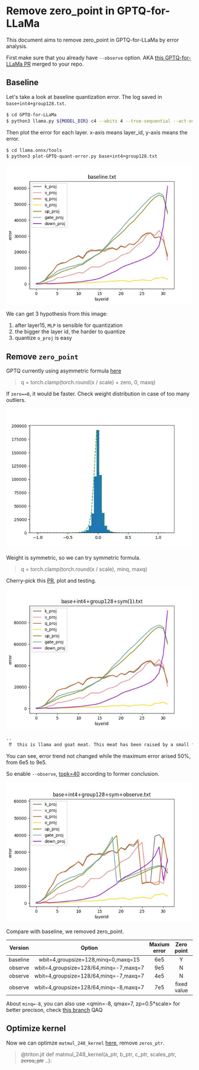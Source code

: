 # Remove zero_point in GPTQ-for-LLaMa 

This document aims to remove zero_point in GPTQ-for-LLaMa by error analysis.

First make sure that you already have `--observe` option. AKA [this GPTQ-for-LLaMa PR](https://github.com/qwopqwop200/GPTQ-for-LLaMa/pull/189) merged to your repo.

## Baseline

Let's take a look at baseline quantization error. The log saved in `base+int4+group128.txt`.

```bash
$ cd GPTQ-for-LLaMa
$ python3 llama.py ${MODEL_DIR} c4 --wbits 4 --true-sequential --act-order --groupsize 128 > base+int4+group128.txt
```
Then plot the error for each layer. x-axis means layer_id, y-axis means the error.

```bash
$ cd llama.onnx/tools
$ python3 plot-GPTQ-quant-error.py base+int4+group128.txt
```

![](../images/quant-baseline.jpeg)

We can get 3 hypothesis from this image:

1. after layer15, `MLP` is sensible for quantization 
2. the bigger the layer id, the harder to quantize 
3. quantize `o_proj` is easy

## Remove `zero_point`

GPTQ currently using asymmetric formula [here](https://github.com/qwopqwop200/GPTQ-for-LLaMa/blob/fcf403ffff35b1d28fdb00d0d01f4dbd3fc11c31/quant/quantizer.py#L9)

> q = torch.clamp(torch.round(x / scale) + zero, 0, maxq)

If `zero==0`, it would be faster. Check weight distribution in case of too many outliers.

![](../images/quant-weight-distribution.jpeg)

Weight is symmetric, so we can try symmetric formula.
> q = torch.clamp(torch.round(x / scale), minq, maxq)

Cherry-pick this [PR](https://github.com/tpoisonooo/GPTQ-for-LLaMa/tree/remove-zp), plot and testing.

![](../images/quant-baseline-sym.jpeg)

```bash
..
 ⁇  this is llama and goat meat. This meat has been raised by a small family business and is certified to be organic. The meat is then delivered to a local butcher shop, who takes the meat and makes small batches

```

You can see, error trend not changed while the maximum error arised 50%, from 6e5 to 9e5.

So enable `--observe`, [topk=40](https://github.com/qwopqwop200/GPTQ-for-LLaMa/blob/fcf403ffff35b1d28fdb00d0d01f4dbd3fc11c31/gptq.py#L14) according to former conclusion.

![](../images/quant-baseline-sym-observe.jpeg)

Compare with baseline, we removed zero_point.

| Version | Option | Maxium error | Zero point | Observe
| :-: | :-: | :-: | :-: | :-: |
| baseline | wbit=4,groupsize=128,minq=0,maxq=15 | 6e5 | Y | N |
| observe | wbit=4,groupsize=128/64,minq=-7,maxq=7 | 9e5 | N | N |
| observe | wbit=4,groupsize=128/64,minq=-7,maxq=7 | 4e5 | N | Y |
| observe | wbit=4,groupsize=128/64,minq=-8,maxq=7 | 7e5 | fixed value | N |

About `minq=-8`, you can also use <qmin=-8, qmax=7, zp=0.5*scale> for better precison, check [this branch](https://github.com/tpoisonooo/GPTQ-for-LLaMa/tree/use-fixed-zp) QAQ


## Optimize kernel

Now we can optimze `matmul_248_kernel` [here](https://github.com/qwopqwop200/GPTQ-for-LLaMa/blob/fcf403ffff35b1d28fdb00d0d01f4dbd3fc11c31/quant/quant_linear.py#L34), remove `zeros_ptr`.


>@triton.jit
def matmul_248_kernel(a_ptr, b_ptr, c_ptr, scales_ptr, ~~zeros_ptr~~ ..):

